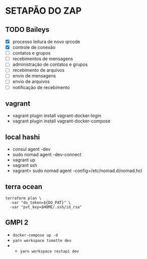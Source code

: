 # SETAPÃO DO ZAP
## TODO Baileys
- [x] processo leitura de novo qrcode
- [x] controle de conexão
- [ ] contatos e grupos
- [ ] recebimentos de mensagens
- [ ] administração de contatos e grupos
- [ ] recebimento de arquivos
- [ ] envio de mensagens
- [ ] envio de arquivos
- [ ] notificação de recebimento

## vagrant
- vagrant plugin install vagrant-docker-login
- vagrant plugin install vagrant-docker-compose

## local hashi
- consul agent -dev
- sudo nomad agent -dev-connect
- vagrant up
- vagrant ssh
- vagrant> sudo nomad agent -config=/etc/nomad.d/nomad.hcl

## terra ocean
```
terraform plan \
  -var "do_token=${DO_PAT}" \
  -var "pvt_key=$HOME/.ssh/id_rsa"
```

## GMPI 2
- `docker-compose up -d`
- `yarn workspace tsmotte dev`
- - `yarn workspace restapi dev`